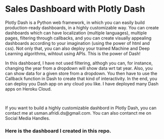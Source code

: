 
# Sales Dashboard with Plotly Dash

<p> Plotly Dash is a Python web framework, in which you can easily build production-ready dashboards, in a highly customizable way. You can create dashboards which can have localization (multiple languages), multiple pages, filtering through callbacks, and you can create visually appealing dashboards according to your imagination (using the power of html and css). Not only that, you can also deploy your trained Machine and Deep Learning algorithms, wihtout using APIs. This is the power of Dash! </p>

<p> In this dashboard, I have not used filtering, althogh you can, for instance, changing the year from a dropdown will show data wrt tat year. Also, you can show data for a given store from a dropdown. You then have to use the Callback function in Dash to create that kind of interactivity. In the end, you can deploy you Dash app on any cloud you like. I have deployed many Dash apps on Heroku Cloud. </p>

<br />

<p>If you want to build a highly customizable dashbord in Plotly Dash, you can contact me at usman.afridi.ds@gmail.com. You can also contanct me on Social Media Handles. </p>

### Here is the dashboard I created in this repo. 

